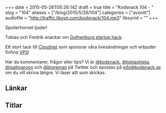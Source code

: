+++
date = 2015-05-26T05:26:14Z
draft = true
title = "Kodsnack 104 - "
slug = "104"
aliases = ["/blog/2015/5/26/104"]
categories = ["avsnitt"]
audiofile = "http://traffic.libsyn.com/kodsnack/104.mp3"
libsynid = ""
+++

Spoilerhornet ljuder!

Tobias och Fredrik snackar om [Gothenburg startup hack](http://www.gbgstartuphack.com).

Ett stort tack till [Cloudnet](http://www.cloudnet.se) som sponsrar våra livesändningar och erbjuder finfina  [VPS](http://en.wikipedia.org/wiki/Virtual_private_server)!

Har du kommentarer, frågor eller tips? Vi är [@kodsnack](https://www.twitter.com/kodsnack), [@tobiashieta](https://www.twitter.com/tobiashieta), [@isallmaroon](https://www.twitter.com/isallmaroon) och [@bjoreman](https://www.twitter.com/bjoreman) på Twitter och epostas på [info@kodsnack.se](mailto:info@kodsnack.se) om du vill skriva längre. Vi läser allt som skickas.

## Länkar ##


## Titlar ##
